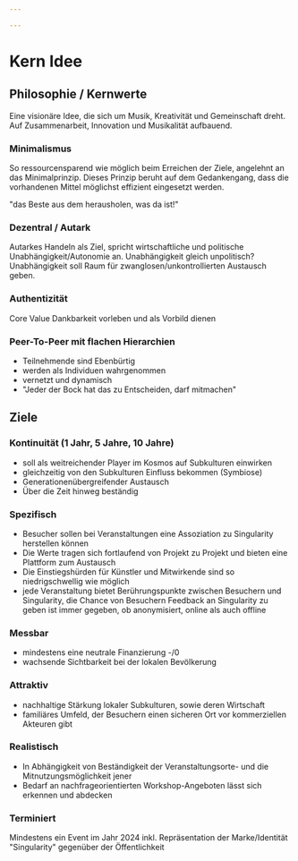 ```yaml
---

---
```


# Kern Idee

## Philosophie / Kernwerte

Eine visionäre Idee, die sich um Musik, Kreativität und Gemeinschaft dreht. Auf Zusammenarbeit, Innovation und Musikalität aufbauend.

### Minimalismus

So ressourcensparend wie möglich beim Erreichen der Ziele, angelehnt an das Minimalprinzip. Dieses Prinzip beruht auf dem Gedankengang, dass die vorhandenen Mittel möglichst effizient eingesetzt werden.

"das Beste aus dem herausholen, was da ist!"

### Dezentral / Autark

Autarkes Handeln als Ziel, spricht wirtschaftliche und politische Unabhängigkeit/Autonomie an. Unabhängigkeit gleich unpolitisch? Unabhängigkeit soll Raum für zwanglosen/unkontrollierten Austausch geben.

### Authentizität

Core Value
Dankbarkeit vorleben und als Vorbild dienen

### Peer-To-Peer mit flachen Hierarchien

- Teilnehmende sind Ebenbürtig
- werden als Individuen wahrgenommen
- vernetzt und dynamisch
- "Jeder der Bock hat das zu Entscheiden, darf mitmachen"

## Ziele

### Kontinuität (1 Jahr, 5 Jahre, 10 Jahre)

- soll als weitreichender Player im Kosmos auf Subkulturen einwirken
- gleichzeitig von den Subkulturen Einfluss bekommen (Symbiose)
- Generationenübergreifender Austausch
- Über die Zeit hinweg beständig

### Spezifisch

- Besucher sollen bei Veranstaltungen eine Assoziation zu Singularity herstellen können
- Die Werte tragen sich fortlaufend von Projekt zu Projekt und bieten eine Plattform zum Austausch
- Die Einstiegshürden für Künstler und Mitwirkende sind so niedrigschwellig wie möglich
- jede Veranstaltung bietet Berührungspunkte zwischen Besuchern und Singularity, die Chance von Besuchern Feedback an Singularity zu geben ist immer gegeben, ob anonymisiert, online als auch offline

### Messbar

- mindestens eine neutrale Finanzierung -/0
- wachsende Sichtbarkeit bei der lokalen Bevölkerung

### Attraktiv

- nachhaltige Stärkung lokaler Subkulturen, sowie deren Wirtschaft
- familiäres Umfeld, der Besuchern einen sicheren Ort vor kommerziellen Akteuren gibt

### Realistisch

- In Abhängigkeit von Beständigkeit der Veranstaltungsorte- und die Mitnutzungsmöglichkeit jener
- Bedarf an nachfrageorientierten Workshop-Angeboten lässt sich erkennen und abdecken

### Terminiert

Mindestens ein Event im Jahr 2024 inkl. Repräsentation der Marke/Identität "Singularity" gegenüber der Öffentlichkeit